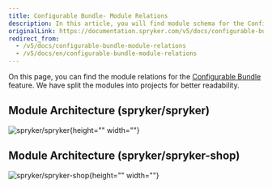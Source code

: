 ```yaml
---
title: Configurable Bundle- Module Relations
description: In this article, you will find module schema for the Configurable Bundle feature in the Spryker OS.
originalLink: https://documentation.spryker.com/v5/docs/configurable-bundle-module-relations
redirect_from:
  - /v5/docs/configurable-bundle-module-relations
  - /v5/docs/en/configurable-bundle-module-relations
---
```


On this page, you can find the module relations for the [Configurable Bundle](https://documentation.spryker.com/docs/en/configurable-bundle-feature-overview) feature. We have split the modules into projects for better readability.

## Module Architecture (spryker/spryker)
![spryker/spryker](https://confluence-connect.gliffy.net/embed/image/12083b7a-4a09-4bc2-922c-e55d8382f542.png?utm_medium=live&utm_source=custom){height="" width=""}

## Module Architecture (spryker/spryker-shop)
![spryker/spryker-shop](https://confluence-connect.gliffy.net/embed/image/681b72ec-5381-4e69-893d-52f90ce0b250.png?utm_medium=live&utm_source=custom){height="" width=""}

